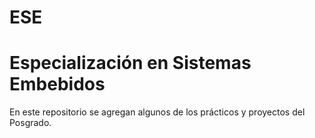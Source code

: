 # ESE

Especialización en Sistemas Embebidos
============

En este repositorio se agregan algunos de los prácticos y proyectos del Posgrado.



